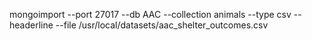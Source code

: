 mongoimport --port 27017 --db AAC --collection animals --type csv --headerline --file /usr/local/datasets/aac_shelter_outcomes.csv
